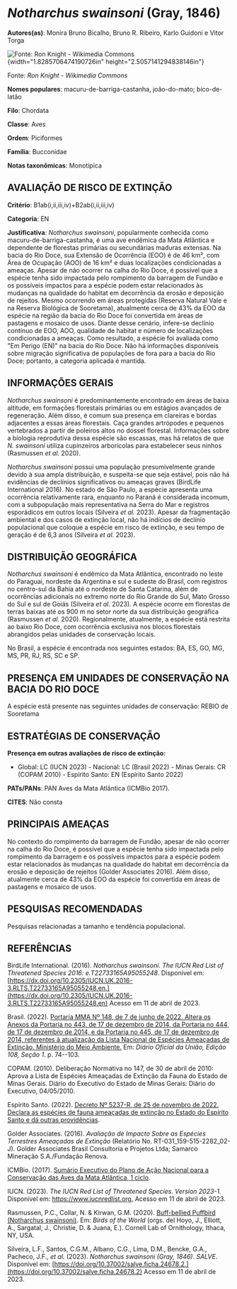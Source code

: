 # *Notharchus swainsoni* (Gray, 1846)

**Autores(as)**: Monira Bruno Bicalho, Bruno R. Ribeiro, Karlo Guidoni e Vitor Torga

![Fonte: Ron Knight - Wikimedia Commons](media/rId20.jpg){width="1.8285706474190726in" height="2.5057141294838146in"}

Fonte: *Ron Knight - Wikimedia Commons*

**Nomes populares**: macuru-de-barriga-castanha, joão-do-mato; bico-de-latão

**Filo**: Chordata

**Classe**: Aves

**Ordem**: Piciformes

**Família**: Bucconidae

**Notas taxonômicas**: Monotípica

## AVALIAÇÃO DE RISCO DE EXTINÇÃO

**Critério**: B1ab(i,ii,iii,iv)+B2ab(i,ii,iii,iv)

**Categoria**: EN

**Justificativa**: *Notharchus swainsoni*, popularmente conhecida como macuru-de-barriga-castanha, é uma ave endêmica da Mata Atlântica e dependente de florestas primárias ou secundárias maduras extensas. Na bacia do Rio Doce, sua Extensão de Ocorrência (EOO) é de 46 km², com Área de Ocupação (AOO) de 16 km² e duas localizações condicionadas a ameaças. Apesar de não ocorrer na calha do Rio Doce, é possível que a espécie tenha sido impactada pelo rompimento da barragem de Fundão e os possíveis impactos para a espécie podem estar relacionados às mudanças na qualidade do habitat em decorrência da erosão e deposição de rejeitos. Mesmo ocorrendo em áreas protegidas (Reserva Natural Vale e na Reserva Biológica de Sooretama), atualmente cerca de 43% da EOO da espécie na região da bacia do Rio Doce foi convertida em áreas de pastagens e mosaico de usos. Diante desse cenário, infere-se declínio contínuo de EOO, AOO, qualidade de habitat e número de
localizações condicionadas a ameaças. Como resultado, a espécie foi avaliada como "Em Perigo (EN)" na bacia do Rio Doce. Não há informações disponíveis sobre migração significativa de populações de fora para a bacia do Rio Doce; portanto, a categoria aplicada é mantida.

## INFORMAÇÕES GERAIS

*Notharchus swainsoni* é predominantemente encontrado em áreas de baixa altitude, em formações florestais primárias ou em estágios avançados de regeneração. Além disso, é comum sua presença em clareiras e bordas adjacentes a essas áreas florestais. Caça grandes artrópodes e pequenos vertebrados a partir de poleiros altos no dossel florestal. Informações sobre a biologia reprodutiva dessa espécie são escassas, mas há relatos de que *N. swainsoni* utiliza cupinzeiros arborícolas para estabelecer seus ninhos (Rasmussen *et al.* 2020).

*Notharchus swainsoni* possui uma população presumivelmente grande devido à sua ampla distribuição, e suspeita-se que seja estável, pois não há evidências de declínios significativos ou ameaças graves (BirdLife International 2016). No estado de São Paulo, a espécie apresenta uma ocorrência relativamente rara, enquanto no Paraná é considerada incomum, com a subpopulação mais representativa na Serra do Mar e registros esporádicos em outros locais (Silveira *et al.* 2023).  Apesar da fragmentação ambiental e dos casos de extinção local, não há indícios de declínio populacional que coloque a espécie em risco de extinção, e seu tempo de geração é de 6,3 anos (Silveira *et al.* 2023).

## DISTRIBUIÇÃO GEOGRÁFICA

*Notharchus swainsoni* é endêmico da Mata Atlântica, encontrado no leste do Paraguai, nordeste da Argentina e sul e sudeste do Brasil, com registros no centro-sul da Bahia até o nordeste de Santa Catarina, além de ocorrências adicionais no extremo norte do Rio Grande do Sul, Mato Grosso do Sul e sul de Goiás (Silveira *et al.* 2023). A espécie ocorre em florestas de terras baixas até os 900 m no setor norte da sua distribuição geográfica (Rasmussen *et al.* 2020). Regionalmente, atualmente, a espécie está restrita ao baixo Rio Doce, com ocorrência exclusiva nos blocos florestais abrangidos pelas unidades de conservação locais.

No Brasil, a espécie é encontrada nos seguintes estados: BA, ES, GO, MG, MS, PR, RJ, RS, SC e SP.

## PRESENÇA EM UNIDADES DE CONSERVAÇÃO NA BACIA DO RIO DOCE

A espécie está presente nas seguintes unidades de conservação: REBIO de Sooretama

## ESTRATÉGIAS DE CONSERVAÇÃO

**Presença em outras avaliações de risco de extinção:**

-   Global: LC (IUCN 2023) -   Nacional: LC (Brasil 2022) -   Minas Gerais: CR (COPAM 2010) -   Espírito Santo: EN (Espírito Santo 2022)

**PATs/PANs**: PAN Aves da Mata Atlântica (ICMBio 2017).

**CITES**: Não consta

## PRINCIPAIS AMEAÇAS

No contexto do rompimento da barragem de Fundão, apesar de não ocorrer na calha do Rio Doce, é possível que a espécie tenha sido impactada pelo rompimento da barragem e os possíveis impactos para a espécie podem estar relacionados às mudanças na qualidade do habitat em decorrência da erosão e deposição de rejeitos (Golder Associates 2016). Além disso, atualmente cerca de 43% da EOO da espécie foi convertida em áreas de pastagens e mosaico de usos.

## PESQUISAS RECOMENDADAS

Pesquisas relacionadas a tamanho e tendência populacional.

## REFERÊNCIAS

BirdLife International. (2016). *Notharchus swainsoni*. *The IUCN Red List of Threatened Species 2016: e.T22733165A95055248*. Disponível em: [https://dx.doi.org/10.2305/IUCN.UK.2016-3.RLTS.T22733165A95055248.en.](https://dx.doi.org/10.2305/IUCN.UK.2016-3.RLTS.T22733165A95055248.en) Acesso em 11 de abril de 2023.

Brasil. (2022). [Portaria MMA Nº 148, de 7 de junho de 2022. Altera os Anexos da Portaria no 443, de 17 de dezembro de 2014, da Portaria no 444, de 17 de dezembro de 2014, e da Portaria no 445, de 17 de dezembro de 2014, referentes à atualização da Lista Nacional de Espécies Ameaçadas de Extinção. Ministério do Meio Ambiente.](https://in.gov.br/en/web/dou/-/portaria-mma-n-148-de-7-de-junho-de-2022-406272733) Em: *Diário Oficial da União, Edição 108, Seção 1*. p. 74--103.

COPAM. (2010). Deliberação Normativa no 147, de 30 de abril de 2010: Aprova a Lista de Espécies Ameaçadas de Extinção da Fauna do Estado de Minas Gerais. Diário do Executivo do Estado de Minas Gerais: Diário do Executivo, 04/05/2010.

Espírito Santo. (2022). [Decreto Nº 5237-R, de 25 de novembro de 2022.  Declara as espécies de fauna ameaçadas de extinção no Estado do Espírito Santo e dá outras providências](https://iema.es.gov.br/Media/iema/FAUNA/Decreto%205237-R_2022_25-Nov%20-%20Fauna%20(s-peixes)%20-%20Lista%20de%20Esp%C3%A9cies%20Amea%C3%A7adas%20de%20Extin%C3%A7%C3%A3o.pdf).

Golder Associates. (2016). *Avaliação de Impacto Sobre as Espécies Terrestres Ameaçadas de Extinção* (Relatório No.  RT-031_159-515-2282_02-J). Golder Associates Brasil Consultoria e Projetos Ltda; Samarco Mineração S.A./Fundação Renova.

ICMBio. (2017). [Sumário Executivo do Plano de Ação Nacional para a Conservação das Aves da Mata Atlântica, 1 ciclo](https://www.gov.br/icmbio/pt-br/assuntos/biodiversidade/pan/pan-aves-da-mata-atlantica).

IUCN. (2023). *The IUCN Red List of Threatened Species. Version 2023-1.* Disponível em: <https://www.iucnredlist.org.> Acesso em 11 de abril de 2023.

Rasmussen, P.C., Collar, N. & Kirwan, G.M. (2020). [Buff-bellied Puffbird (Notharchus swainsoni)](https://doi.org/10.2173/bow.bubpuf1.01). Em: *Birds of the World* (orgs. del Hoyo, J., Elliott, A., Sargatal, J., Christie, D. & Juana, E.). Cornell Lab of Ornithology, Ithaca, NY, USA.

Silveira, L.F., Santos, C.G.M., Albano, C.G., Lima, D.M., Bencke, G.A., Pacheco, J.F., *et al.* (2023). *Notharchus swainsoni (Gray, 1846)*.  *SALVE*. Disponível em: [https://doi.org/10.37002/salve.ficha.24678.2.](https://doi.org/10.37002/salve.ficha.24678.2) Acesso em 11 de abril de 2023.

